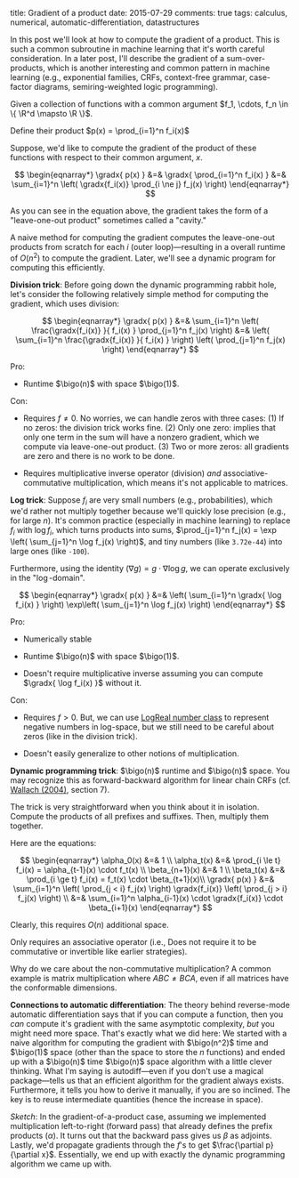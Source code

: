 title: Gradient of a product
date: 2015-07-29
comments: true
tags: calculus, numerical, automatic-differentiation, datastructures

$$
\newcommand{\gradx}[1]{\grad{x}{ #1 }}
\newcommand{\grad}[2]{\nabla_{\! #1}\! \left[ #2 \right]}
\newcommand{\R}{\mathbb{R}}
\newcommand{\bigo}[0]{\mathcal{O}}
$$

In this post we'll look at how to compute the gradient of a product. This is
such a common subroutine in machine learning that it's worth careful
consideration. In a later post, I'll describe the gradient of a
sum-over-products, which is another interesting and common pattern in machine
learning (e.g., exponential families, CRFs, context-free grammar, case-factor
diagrams, semiring-weighted logic programming).

Given a collection of functions with a common argument $f_1, \cdots, f_n \in \{
\R^d \mapsto \R \}$.

Define their product $p(x) = \prod_{i=1}^n f_i(x)$

Suppose, we'd like to compute the gradient of the product of these functions
with respect to their common argument, $x$.

$$
\begin{eqnarray*}
\gradx{ p(x) }
&=& \gradx{ \prod_{i=1}^n f_i(x) }
&=& \sum_{i=1}^n \left( \gradx{f_i(x)} \prod_{i \ne j} f_j(x)  \right)
\end{eqnarray*}
$$

As you can see in the equation above, the gradient takes the form of a
"leave-one-out product" sometimes called a "cavity."

A naive method for computing the gradient computes the leave-one-out products
from scratch for each $i$ (outer loop)&mdash;resulting in a overall runtime of
$O(n^2)$ to compute the gradient. Later, we'll see a dynamic program for
computing this efficiently.

**Division trick**: Before going down the dynamic programming rabbit hole, let's
consider the following relatively simple method for computing the gradient,
which uses division:

$$
\begin{eqnarray*}
\gradx{ p(x) }
&=& \sum_{i=1}^n \left( \frac{\gradx{f_i(x)} }{ f_i(x) } \prod_{j=1}^n f_j(x) \right)
&=& \left( \sum_{i=1}^n \frac{\gradx{f_i(x)} }{ f_i(x) } \right) \left( \prod_{j=1}^n f_j(x) \right)
\end{eqnarray*}
$$

Pro:

 - Runtime $\bigo(n)$ with space $\bigo(1)$.

Con:

 - Requires $f \ne 0$. No worries, we can handle zeros with three cases: (1) If
   no zeros: the division trick works fine. (2) Only one zero: implies that only
   one term in the sum will have a nonzero gradient, which we compute via
   leave-one-out product. (3) Two or more zeros: all gradients are zero and
   there is no work to be done.

 - Requires multiplicative inverse operator (division) *and*
   associative-commutative multiplication, which means it's not applicable to
   matrices.


**Log trick**: Suppose $f_i$ are very small numbers (e.g., probabilities), which
we'd rather not multiply together because we'll quickly lose precision (e.g.,
for large $n$). It's common practice (especially in machine learning) to replace
$f_i$ with $\log f_i$, which turns products into sums, $\prod_{j=1}^n f_j(x) =
\exp \left( \sum_{j=1}^n \log f_j(x) \right)$, and tiny numbers (like
$\texttt{3.72e-44}$) into large ones (like $\texttt{-100}$).

Furthermore, using the identity $(\nabla g) = g \cdot \nabla \log g$, we can
operate exclusively in the "$\log$-domain".

$$
\begin{eqnarray*}
\gradx{ p(x) }
&=& \left( \sum_{i=1}^n \gradx{ \log f_i(x) } \right) \exp\left( \sum_{j=1}^n \log f_j(x) \right)
\end{eqnarray*}
$$

Pro:

 - Numerically stable

 - Runtime $\bigo(n)$ with space $\bigo(1)$.

 - Doesn't require multiplicative inverse assuming you can compute $\gradx{ \log
   f_i(x) }$ without it.

Con:

 - Requires $f > 0$. But, we can use
   [LogReal number class](http://timvieira.github.io/blog/post/2015/02/01/log-real-number-class/)
   to represent negative numbers in log-space, but we still need to be careful
   about zeros (like in the division trick).

 - Doesn't easily generalize to other notions of multiplication.


**Dynamic programming trick**: $\bigo(n)$ runtime and $\bigo(n)$ space. You may
recognize this as forward-backward algorithm for linear chain CRFs
(cf. [Wallach (2004)](http://www.inference.phy.cam.ac.uk/hmw26/papers/crf_intro.pdf),
section 7).

The trick is very straightforward when you think about it in isolation. Compute
the products of all prefixes and suffixes. Then, multiply them together.

Here are the equations:

$$
\begin{eqnarray*}
\alpha_0(x) &=& 1 \\
\alpha_t(x)
   &=& \prod_{i \le t} f_i(x)
   = \alpha_{t-1}(x) \cdot f_t(x) \\
\beta_{n+1}(x) &=& 1 \\
\beta_t(x)
  &=& \prod_{i \ge t} f_i(x) = f_t(x) \cdot \beta_{t+1}(x)\\
\gradx{ p(x) }
&=& \sum_{i=1}^n \left( \prod_{j < i} f_j(x) \right) \gradx{f_i(x)} \left( \prod_{j > i} f_j(x) \right) \\
&=& \sum_{i=1}^n \alpha_{i-1}(x) \cdot \gradx{f_i(x)} \cdot \beta_{i+1}(x)
\end{eqnarray*}
$$

Clearly, this requires $O(n)$ additional space.

Only requires an associative operator (i.e., Does not require it to be
commutative or invertible like earlier strategies).

Why do we care about the non-commutative multiplication? A common example is
matrix multiplication where $A B C \ne B C A$, even if all matrices have the
conformable dimensions.

**Connections to automatic differentiation**: The theory behind reverse-mode
automatic differentiation says that if you can compute a function, then you
*can* compute it's gradient with the same asymptotic complexity, *but* you might
need more space. That's exactly what we did here: We started with a naive
algorithm for computing the gradient with $\bigo(n^2)$ time and $\bigo(1)$ space
(other than the space to store the $n$ functions) and ended up with a $\bigo(n)$
time $\bigo(n)$ space algorithm with a little clever thinking. What I'm saying
is autodiff&mdash;even if you don't use a magical package&mdash;tells us that an
efficient algorithm for the gradient always exists. Furthermore, it tells you
how to derive it manually, if you are so inclined. The key is to reuse
intermediate quantities (hence the increase in space).

*Sketch*: In the gradient-of-a-product case, assuming we implemented
multiplication left-to-right (forward pass) that already defines the prefix
products ($\alpha$). It turns out that the backward pass gives us $\beta$ as
adjoints. Lastly, we'd propagate gradients through the $f$'s to get
$\frac{\partial p}{\partial x}$. Essentially, we end up with exactly the dynamic
programming algorithm we came up with.

